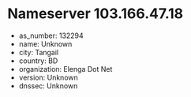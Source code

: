 # Nameserver 103.166.47.18

* as_number: 132294
* name: Unknown
* city: Tangail
* country: BD
* organization: Elenga Dot Net
* version: Unknown
* dnssec: Unknown
